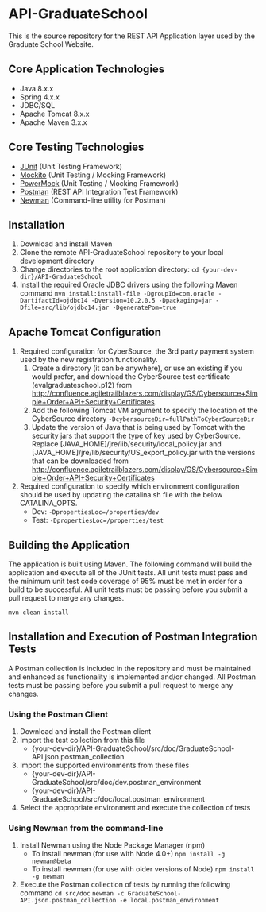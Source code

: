 # API-GraduateSchool
This is the source repository for the REST API Application layer used by the Graduate School Website.

## Core Application Technologies
* Java 8.x.x
* Spring 4.x.x
* JDBC/SQL
* Apache Tomcat 8.x.x
* Apache Maven 3.x.x

## Core Testing Technologies
* [JUnit](http://junit.org/) (Unit Testing Framework)
* [Mockito](http://mockito.org/) (Unit Testing / Mocking Framework)
* [PowerMock](https://github.com/jayway/powermock) (Unit Testing / Mocking Framework)
* [Postman](https://www.getpostman.com/) (REST API Integration Test Framework)
* [Newman](https://www.npmjs.com/package/newman) (Command-line utility for Postman)

## Installation
1. Download and install Maven
2. Clone the remote API-GraduateSchool repository to your local development directory
3. Change directories to the root application directory: `cd {your-dev-dir}/API-GraduateSchool`
4. Install the required Oracle JDBC drivers using the following Maven command
    `mvn install:install-file -DgroupId=com.oracle -DartifactId=ojdbc14 -Dversion=10.2.0.5 -Dpackaging=jar -Dfile=src/lib/ojdbc14.jar -DgeneratePom=true`

## Apache Tomcat Configuration
1. Required configuration for CyberSource, the 3rd party payment system used by the new registration functionality.
    1. Create a directory (it can be anywhere), or use an existing if you would prefer, and download the CyberSource test certificate (evalgraduateschool.p12) from http://confluence.agiletrailblazers.com/display/GS/Cybersource+Simple+Order+API+Security+Certificates.
    2. Add the following Tomcat VM argument to specify the location of the CyberSource directory
    `-DcybersourceDir=fullPathToCyberSourceDir`
    3. Update the version of Java that is being used by Tomcat with the security jars that support the type of key used by CyberSource.  Replace [JAVA_HOME]/jre/lib/security/local_policy.jar and [JAVA_HOME]/jre/lib/security/US_export_policy.jar with the versions that can be downloaded from http://confluence.agiletrailblazers.com/display/GS/Cybersource+Simple+Order+API+Security+Certificates
2. Required configuration to specify which environment configuration should be used by updating the catalina.sh file with the below CATALINA_OPTS.
    * Dev:  `-DpropertiesLoc=/properties/dev`
    * Test: `-DpropertiesLoc=/properties/test`

## Building the Application
The application is built using Maven.  The following command will build the application and execute all of the JUnit tests.
All unit tests must pass and the minimum unit test code coverage of 95% must be met in order for a build to be successful.
All unit tests must be passing before you submit a pull request to merge any changes. 

`mvn clean install`

## Installation and Execution of Postman Integration Tests
A Postman collection is included in the repository and must be maintained and enhanced as functionality is implemented and/or changed.
All Postman tests must be passing before you submit a pull request to merge any changes. 

### Using the Postman Client
1. Download and install the Postman client
2. Import the test collection from this file
    * {your-dev-dir}/API-GraduateSchool/src/doc/GraduateSchool-API.json.postman_collection
3. Import the supported environments from these files
    * {your-dev-dir}/API-GraduateSchool/src/doc/dev.postman_environment
    * {your-dev-dir}/API-GraduateSchool/src/doc/local.postman_environment
4. Select the appropriate environment and execute the collection of tests

### Using Newman from the command-line
1. Install Newman using the Node Package Manager (npm)
    * To install newman (for use with Node 4.0+)
`npm install -g newman@beta`
    * To install newman (for use with older versions of Node)
`npm install -g newman`
2. Execute the Postman collection of tests by running the following command
`cd src/doc`
`newman -c GraduateSchool-API.json.postman_collection -e local.postman_environment`
